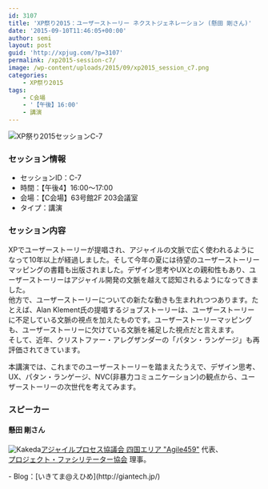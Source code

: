 ```yaml
---
id: 3107
title: 'XP祭り2015：ユーザーストーリー ネクストジェネレーション (懸田 剛さん)'
date: '2015-09-10T11:46:05+00:00'
author: semi
layout: post
guid: 'http://xpjug.com/?p=3107'
permalink: /xp2015-session-c7/
image: /wp-content/uploads/2015/09/xp2015_session_c7.png
categories:
    - XP祭り2015
tags:
    - C会場
    - '【午後】16:00'
    - 講演
---
```


![XP祭り2015セッションC-7](http://xpjug.com/wp-content/uploads/2015/09/xp2015_session_c7.png)

### セッション情報

- セッションID：C-7
- 時間：【午後4】16:00～17:00
- 会場：【C会場】63号館2F 203会議室
- タイプ：講演

### セッション内容

XPでユーザーストーリーが提唱され、アジャイルの文脈で広く使われるようになって10年以上が経過しました。そして今年の夏には待望のユーザーストーリーマッピングの書籍も出版されました。デザイン思考やUXとの親和性もあり、ユーザーストーリーはアジャイル開発の文脈を越えて認知されるようになってきました。  
他方で、ユーザーストーリーについての新たな動きも生まれれつつあります。たとえば、Alan Klement氏の提唱するジョブストーリーは、ユーザーストーリーに不足している文脈の視点を加えたものです。ユーザーストーリーマッピングも、ユーザーストーリーに欠けている文脈を補足した視点だと言えます。  
そして、近年、クリストファー・アレグザンダーの「パタン・ランゲージ」も再評価されてきています。

本講演では、これまでのユーザーストーリーを踏まえたうえで、デザイン思考、UX、パタン・ランゲージ、NVC(非暴力コミュニケーション)の観点から、ユーザーストーリーの次世代を考えてみます。

### スピーカー

#### 懸田 剛さん

![Kakeda](http://xpjug.com/wp-content/uploads/2015/09/kakeda.png)[アジャイルプロセス協議会 四国エリア "Agile459"](https://sites.google.com/site/agile459/) 代表、  
[プロジェクト・ファシリテーター協会](http://www.pf-i.org/) 理事。

<div style="clear:both;"></div>- Blog：[いきてま@えひめ](http://giantech.jp/)